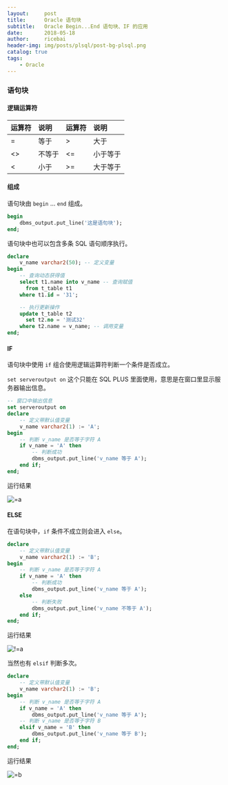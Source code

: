 ```yaml
---
layout:     post
title:      Oracle 语句块
subtitle:   Oracle Begin...End 语句块、IF 的应用
date:       2018-05-18
author:     ricebai
header-img: img/posts/plsql/post-bg-plsql.png
catalog: true
tags:
    - Oracle
---
```


### 语句块

#### 逻辑运算符

|运算符|说明|运算符|说明|
| :- | :- | :- | :- |
| = | 等于 | >|大于|
|<> |	不等于	|<=	|小于等于|
|<	|小于	|>=	|大于等于|

#### 组成

语句块由 `begin` ... `end` 组成。

```SQL
begin
    dbms_output.put_line('这是语句块');
end;
```

语句块中也可以包含多条 SQL 语句顺序执行。

```SQL
declare
    v_name varchar2(50); -- 定义变量
begin
    -- 查询动态获得值
    select t1.name into v_name -- 查询赋值
      from t_table t1
    where t1.id = '31';

    -- 执行更新操作
    update t_table t2
      set t2.no = '测试32'
    where t2.name = v_name; -- 调用变量
end;
```

#### IF

语句块中使用 `if` 组合使用逻辑运算符判断一个条件是否成立。

`set serveroutput on` 这个只能在 SQL PLUS 里面使用，意思是在窗口里显示服务器输出信息。

```SQL
-- 窗口中输出信息
set serveroutput on
declare
    -- 定义带默认值变量
    v_name varchar2(1) := 'A';
begin
    -- 判断 v_name 是否等于字符 A
    if v_name = 'A' then
        -- 判断成功
        dbms_output.put_line('v_name 等于 A');
    end if;
end;
```

运行结果

![=a](https://ricebai.github.io/img/posts/oracle-block/=a.jpg)

#### ELSE

在语句块中，`if` 条件不成立则会进入 `else`。

```SQL
declare
    -- 定义带默认值变量
    v_name varchar2(1) := 'B';
begin
    -- 判断 v_name 是否等于字符 A
    if v_name = 'A' then
        -- 判断成功
        dbms_output.put_line('v_name 等于 A');
    else
        -- 判断失败
        dbms_output.put_line('v_name 不等于 A');
    end if;
end;
```

运行结果

![!=a](https://ricebai.github.io/img/posts/oracle-block/!=a.jpg)

当然也有 `elsif` 判断多次。

```SQL
declare
    -- 定义带默认值变量
    v_name varchar2(1) := 'B';
begin
    -- 判断 v_name 是否等于字符 A
    if v_name = 'A' then
        dbms_output.put_line('v_name 等于 A');
    -- 判断 v_name 是否等于字符 B
    elsif v_name = 'B' then
        dbms_output.put_line('v_name 等于 B');
    end if;
end;
```

运行结果

![=b](https://ricebai.github.io/img/posts/oracle-block/=b.jpg)
